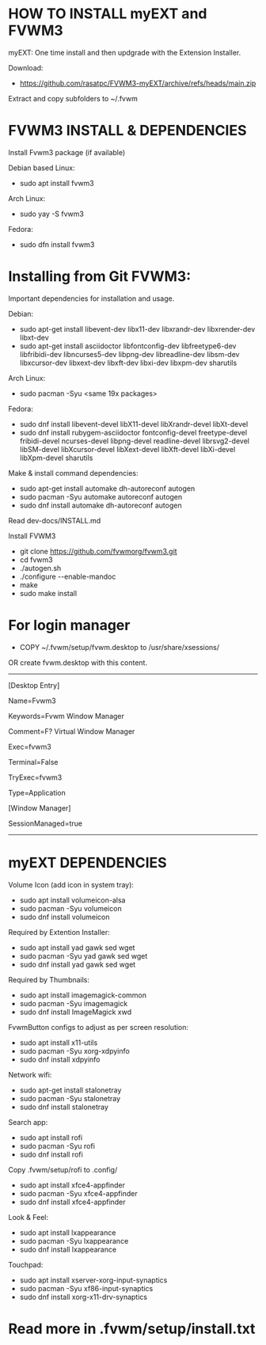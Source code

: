 # HOW TO INSTALL myEXT and FVWM3

myEXT:
One time install and then updgrade with the Extension Installer.

Download:
* https://github.com/rasatpc/FVWM3-myEXT/archive/refs/heads/main.zip

Extract and copy subfolders to ~/.fvwm

# FVWM3 INSTALL & DEPENDENCIES 

Install Fvwm3 package (if available)

Debian based Linux:
* sudo apt install fvwm3

Arch Linux:
* sudo yay -S fvwm3

Fedora:
* sudo dfn install fvwm3

# Installing from Git FVWM3:

Important dependencies for installation and usage.

Debian:
* sudo apt-get install libevent-dev libx11-dev libxrandr-dev libxrender-dev libxt-dev
* sudo apt-get install asciidoctor libfontconfig-dev libfreetype6-dev libfribidi-dev libncurses5-dev libpng-dev libreadline-dev libsm-dev libxcursor-dev libxext-dev libxft-dev libxi-dev libxpm-dev sharutils

Arch Linux:
* sudo pacman -Syu <same 19x packages>

Fedora:
* sudo dnf install libevent-devel libX11-devel libXrandr-devel libXt-devel
* sudo dnf install rubygem-asciidoctor fontconfig-devel freetype-devel fribidi-devel ncurses-devel libpng-devel readline-devel librsvg2-devel libSM-devel libXcursor-devel libXext-devel libXft-devel libXi-devel libXpm-devel sharutils 

Make & install command dependencies:
* sudo apt-get install automake dh-autoreconf autogen
* sudo pacman -Syu automake autoreconf autogen
* sudo dnf install automake dh-autoreconf autogen

Read dev-docs/INSTALL.md

Install FVWM3

* git clone https://github.com/fvwmorg/fvwm3.git
* cd fvwm3
* ./autogen.sh
* ./configure --enable-mandoc
* make
* sudo make install

# For login manager
* COPY ~/.fvwm/setup/fvwm.desktop to /usr/share/xsessions/

OR create fvwm.desktop with this content.

---------

[Desktop Entry]

Name=Fvwm3

Keywords=Fvwm Window Manager

Comment=F? Virtual Window Manager

Exec=fvwm3

Terminal=False

TryExec=fvwm3

Type=Application

[Window Manager]

SessionManaged=true

-------

# myEXT DEPENDENCIES

Volume Icon (add icon in system tray):
* sudo apt install volumeicon-alsa
* sudo pacman -Syu volumeicon
* sudo dnf install volumeicon

Required by Extention Installer:
* sudo apt install yad gawk sed wget
* sudo pacman -Syu yad gawk sed wget
* sudo dnf install yad gawk sed wget

Required by Thumbnails:
* sudo apt install imagemagick-common
* sudo pacman -Syu imagemagick
* sudo dnf install ImageMagick xwd

FvwmButton configs to adjust as per screen resolution:
* sudo apt install x11-utils
* sudo pacman -Syu xorg-xdpyinfo
* sudo dnf install xdpyinfo

Network wifi:
* sudo apt-get install stalonetray
* sudo pacman -Syu stalonetray
* sudo dnf install stalonetray

Search app:
* sudo apt install rofi
* sudo pacman -Syu rofi
* sudo dnf install rofi

Copy .fvwm/setup/rofi to .config/

* sudo apt install xfce4-appfinder
* sudo pacman -Syu xfce4-appfinder
* sudo dnf install xfce4-appfinder

Look & Feel:
* sudo apt install lxappearance
* sudo pacman -Syu lxappearance
* sudo dnf install lxappearance

Touchpad:
* sudo apt install xserver-xorg-input-synaptics
* sudo pacman -Syu xf86-input-synaptics
* sudo dnf install xorg-x11-drv-synaptics

# Read more in .fvwm/setup/install.txt
